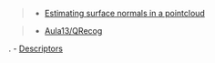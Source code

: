 > - [Estimating surface normals in a pointcloud](https://pointclouds.org/documentation/tutorials/normal_estimation.html)

> - [Aula13/QRecog](https://github.com/Aula13/QRecog)

. - [Descriptors](https://robotica.unileon.es/index.php/PCL/OpenNI_tutorial_4:_3D_object_recognition_(descriptors))